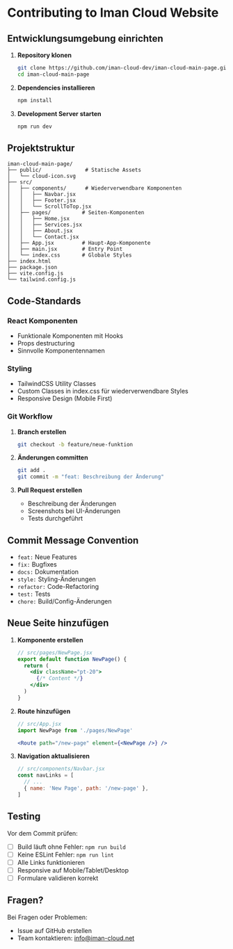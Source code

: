 # Contributing to Iman Cloud Website

## Entwicklungsumgebung einrichten

1. **Repository klonen**
   ```bash
   git clone https://github.com/iman-cloud-dev/iman-cloud-main-page.git
   cd iman-cloud-main-page
   ```

2. **Dependencies installieren**
   ```bash
   npm install
   ```

3. **Development Server starten**
   ```bash
   npm run dev
   ```

## Projektstruktur

```
iman-cloud-main-page/
├── public/              # Statische Assets
│   └── cloud-icon.svg
├── src/
│   ├── components/      # Wiederverwendbare Komponenten
│   │   ├── Navbar.jsx
│   │   ├── Footer.jsx
│   │   └── ScrollToTop.jsx
│   ├── pages/          # Seiten-Komponenten
│   │   ├── Home.jsx
│   │   ├── Services.jsx
│   │   ├── About.jsx
│   │   └── Contact.jsx
│   ├── App.jsx         # Haupt-App-Komponente
│   ├── main.jsx        # Entry Point
│   └── index.css       # Globale Styles
├── index.html
├── package.json
├── vite.config.js
└── tailwind.config.js
```

## Code-Standards

### React Komponenten
- Funktionale Komponenten mit Hooks
- Props destructuring
- Sinnvolle Komponentennamen

### Styling
- TailwindCSS Utility Classes
- Custom Classes in index.css für wiederverwendbare Styles
- Responsive Design (Mobile First)

### Git Workflow

1. **Branch erstellen**
   ```bash
   git checkout -b feature/neue-funktion
   ```

2. **Änderungen committen**
   ```bash
   git add .
   git commit -m "feat: Beschreibung der Änderung"
   ```

3. **Pull Request erstellen**
   - Beschreibung der Änderungen
   - Screenshots bei UI-Änderungen
   - Tests durchgeführt

## Commit Message Convention

- `feat:` Neue Features
- `fix:` Bugfixes
- `docs:` Dokumentation
- `style:` Styling-Änderungen
- `refactor:` Code-Refactoring
- `test:` Tests
- `chore:` Build/Config-Änderungen

## Neue Seite hinzufügen

1. **Komponente erstellen**
   ```jsx
   // src/pages/NewPage.jsx
   export default function NewPage() {
     return (
       <div className="pt-20">
         {/* Content */}
       </div>
     )
   }
   ```

2. **Route hinzufügen**
   ```jsx
   // src/App.jsx
   import NewPage from './pages/NewPage'
   
   <Route path="/new-page" element={<NewPage />} />
   ```

3. **Navigation aktualisieren**
   ```jsx
   // src/components/Navbar.jsx
   const navLinks = [
     // ...
     { name: 'New Page', path: '/new-page' },
   ]
   ```

## Testing

Vor dem Commit prüfen:
- [ ] Build läuft ohne Fehler: `npm run build`
- [ ] Keine ESLint Fehler: `npm run lint`
- [ ] Alle Links funktionieren
- [ ] Responsive auf Mobile/Tablet/Desktop
- [ ] Formulare validieren korrekt

## Fragen?

Bei Fragen oder Problemen:
- Issue auf GitHub erstellen
- Team kontaktieren: info@iman-cloud.net